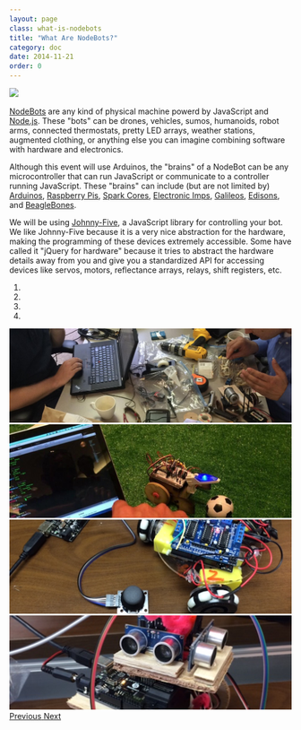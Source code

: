 ```yaml
---
layout: page
class: what-is-nodebots
title: "What Are NodeBots?"
category: doc
date: 2014-11-21
order: 0
---
```


<img class="logo intro-logo" src="{{ site.baseurl }}/assets/nodebots.png" />

[NodeBots](http://nodebots.io) are any kind of physical machine powerd by JavaScript and [Node.js](http://nodejs.org).  These "bots" can be drones, vehicles, sumos, humanoids, robot arms, connected thermostats, pretty LED arrays, weather stations, augmented clothing, or anything else you can imagine combining software with hardware and electronics.

Although this event will use Arduinos, the "brains" of a NodeBot can be any microcontroller that can run JavaScript or communicate to a controller running JavaScript.  These "brains" can include (but are not limited by) [Arduinos](http://arduino.cc), [Raspberry Pis](http://www.raspberrypi.org), [Spark Cores](https://www.spark.io/), [Electronic Imps](https://electricimp.com/), [Galileos](http://www.intel.com/content/www/us/en/do-it-yourself/galileo-maker-quark-board.html), [Edisons](http://www.intel.com/content/www/us/en/do-it-yourself/edison.html), and [BeagleBones](http://beagleboard.org/black).

We will be using [Johnny-Five](https://github.com/rwaldron/johnny-five), a JavaScript library for controlling your bot.  We like Johnny-Five because it is a very nice abstraction for the hardware, making the programming of these devices extremely accessible.  Some have called it "jQuery for hardware" because it tries to abstract the hardware details away from you and give you a standardized API for accessing devices like servos, motors, reflectance arrays, relays, shift registers, etc.

<div id="carousel-example-generic" class="carousel slide col-md-8 col-md-offset-2" data-ride="carousel">
  <!-- Indicators -->
  <ol class="carousel-indicators">
    <li data-target="#carousel-example-generic" data-slide-to="0" class="active"></li>
    <li data-target="#carousel-example-generic" data-slide-to="1"></li>
    <li data-target="#carousel-example-generic" data-slide-to="2"></li>
    <li data-target="#carousel-example-generic" data-slide-to="3"></li>
  </ol>

  <!-- Wrapper for slides -->
  <div class="carousel-inner" role="listbox">
    <div class="item active">
      <img src="/assets/hacking.jpeg" />
    </div>
    <div class="item">
      <img src="/assets/soccer.jpeg" />
    </div>
    <div class="item">
      <img src="/assets/alf.jpeg" />
    </div>
    <div class="item">
      <img src="/assets/pinky.jpeg" />
    </div>
  </div>

  <!-- Controls -->
  <a class="left carousel-control" href="#carousel-example-generic" role="button" data-slide="prev">
    <span class="glyphicon glyphicon-chevron-left" aria-hidden="true"></span>
    <span class="sr-only">Previous</span>
  </a>
  <a class="right carousel-control" href="#carousel-example-generic" role="button" data-slide="next">
    <span class="glyphicon glyphicon-chevron-right" aria-hidden="true"></span>
    <span class="sr-only">Next</span>
  </a>
</div>
